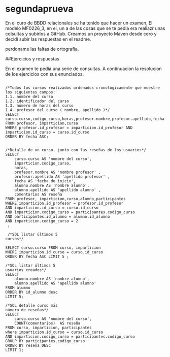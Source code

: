 # segundaprueva

En el curo de BBDD relacionales se ha tenido que hacer un examen, El modelo MF0226_3, en el, un a de las cosas que se te pedia
era realiazr unas colsultas y subirlos a GitHub. Creamos un proyecto Maven desde cero y decidí subir las respuestas en el
readme.

perdoname las faltas de ortografia.

##Ejercicios y respuestas

En el examen te pedia una serie de consultas. 
A continuacion la resolucion de los ejercicios con sus enunciados.


````

/*Todos los cursos realizados ordenados cronológicamente que muestre los siguientes campos:
1.1. nombre del curso
1.2. identificador del curso
1.3. número de horas del curso
1.4. profesor del curso ( nombre, apellido )*/
SELECT curso.curso,codigo_curso,horas,profesor.nombre,profesor.apellido,fecha
FROM profesor, imparticion,curso
WHERE profesor.id_profesor = imparticion.id_profesor AND imparticion.id_curso = curso.id_curso
ORDER BY fecha ASC;


/*Detalle de un curso, junto con las reseñas de los usuarios*/
SELECT
 	curso.curso AS 'nombre del curso',
	imparticion.codigo_curso,
	horas,
	profesor.nombre AS 'nombre profesor' ,
	profesor.apellido AS 'apellido profesor' ,
	fecha AS 'fecha de inicio',
	alumno.nombre AS 'nombre alumno',
	alumno.apellido AS 'apellido alumno' ,
	comentarios AS reseña
FROM profesor, imparticion,curso,alumno,participantes
WHERE imparticion.id_profesor = profesor.id_profesor 
AND imparticion.id_curso = curso.id_curso 
AND imparticion.codigo_curso = participantes.codigo_curso
AND participantes.id_alumno = alumno.id_alumno
AND imparticion.codigo_curso = 2
 ;
 
 /*SQL listar últimos 5
cursos*/

SELECT curso.curso FROM curso, imparticion
WHERE imparticion.id_curso = curso.id_curso
ORDER BY fecha ASC LIMIT 5 ; 

/*SQL listar últimos 5
usuarios creados*/
SELECT 
	alumno.nombre AS 'nombre alumno',
	alumno.apellido AS 'apellido alumno'
FROM alumno
ORDER BY id_alumno desc
LIMIT 5; 
	
/*SQL detalle curso más
número de reseñas*/
SELECT
	curso.curso AS 'nombre del curso',
	COUNT(comentarios)  AS reseña
FROM curso, imparticion, participantes
where imparticion.id_curso = curso.id_curso 
AND imparticion.codigo_curso = participantes.codigo_curso
GROUP BY participantes.codigo_curso
ORDER BY reseña DESC
LIMIT 1;

````